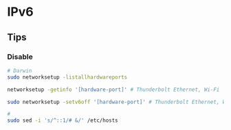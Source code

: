 # IPv6

## Tips

### Disable

```sh
# Darwin
sudo networksetup -listallhardwareports

networksetup -getinfo '[hardware-port]' # Thunderbolt Ethernet, Wi-Fi

sudo networksetup -setv6off '[hardware-port]' # Thunderbolt Ethernet, Wi-Fi
```

```sh
#
sudo sed -i 's/^::1/# &/' /etc/hosts
```
